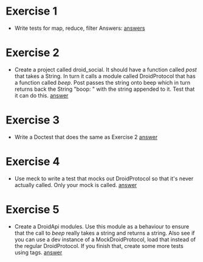 # Exercise 1

* Write tests for map, reduce, filter
  Answers: 
  [answers](https://github.com/MonkeyIsNull/fp/blob/master/test/fp_test.exs)

# Exercise 2

* Create a project called droid_social. It should have a function called _post_
  that takes a String. In turn it calls a module called DroidProtocol that has
  a function called _beep_. Post passes the string onto beep which in turn returns
  back the String "boop: " with the string appended to it. Test that it can do this.
  [answer](https://github.com/MonkeyIsNull/droid_social/blob/unmocked/test/droid_social_test.exs)

# Exercise 3

* Write a Doctest that does the same as Exercise 2
  [answer](https://github.com/MonkeyIsNull/droid_social/blob/doctest/test/droid_social_test.exs)


# Exercise 4

* Use meck to write a test that mocks out DroidProtocol so that it's never actually
  called. Only your mock is called.
  [answer](https://github.com/MonkeyIsNull/droid_social/blob/meckmock/test/droid_social_test.exs)

# Exercise 5

* Create a DroidApi modules. Use this module as a behaviour to ensure that the call
  to _beep_ really takes a string and returns a string. Also see if you can use
  a dev instance of a MockDroidProtocol, load that instead of the regular DroidProtocol.
  If you finish that, create some more tests using tags.
  [answer](https://github.com/MonkeyIsNull/droid_social/tree/contract)
